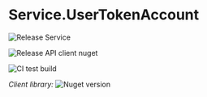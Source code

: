 # Service.UserTokenAccount

![Release Service](https://github.com/MyJetWallet/Service.UserTokenAccount/workflows/Release%20Service/badge.svg)

![Release API client nuget](https://github.com/MyJetWallet/Service.UserTokenAccount/workflows/Release%20API%20client%20nuget/badge.svg)

![CI test build](https://github.com/MyJetWallet/Service.UserTokenAccount/workflows/CI%20test%20build/badge.svg)

*Client library:* ![Nuget version](https://img.shields.io/nuget/v/MyJetWallet.Service.UserTokenAccount.Client?label=MyJetWallet.Service.UserTokenAccount.Client&style=social)

